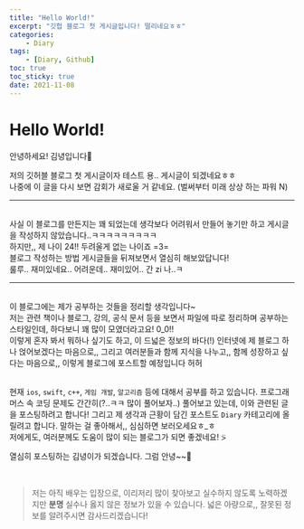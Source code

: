 ```yaml
---
title: "Hello World!"
excerpt: "깃헙 블로그 첫 게시글입니다! 떨리네요ㅎㅎ"
categories:
    - Diary
tags:
    - [Diary, Github]
toc: true
toc_sticky: true
date: 2021-11-08
---
```


# Hello World!
안녕하세요! 김녕입니다🐯

저의 깃허블 블로그 첫 게시글이자 테스트 용.. 게시글이 되겠네요ㅎㅎ
<br>나중에 이 글을 다시 보면 감회가 새로울 거 같네요. (벌써부터 미래 상상 하는 파워 N)

---

<br>사실 이 블로그를 만든지는 꽤 되었는데 생각보다 어려워서 만들어 놓기만 하고 게시글을 작성하지 않았습니다..ㅋㅋㅋㅋㅋㅋㅋㅋㅋ <br>하지만,, 제 나이 24!! 두려울게 없는 나이죠 =3= <br>블로그 작성하는 방법 게시글들을 뒤져보면서 열심히 해보았답니다! <br>룰루.. 재미있네요.. 어려운데.. 재미있어.. 간 zi 나..ㅋ

---
<br>이 블로그에는 제가 공부하는 것들을 정리할 생각입니다~ <br>저는 관련 책이나 블로그, 강의, 공식 문서 등을 보면서 파일에 따로 정리하며 공부하는 스타일인데, 하다보니 꽤 많이 모였더라고요! 0_0!! <br>이렇게 혼자 봐서 뭐하나 싶기도 하고, 이 드넓은 정보의 바다(!) 인터넷에 제 블로그 하나 얹어보겠다는 마음으로,, 그리고 여러분들과 함께 지식을 나누고,, 함께 성장하고 싶다는 마음으로,, 이렇게 블로그에 포스트할 예정입니다 허허 

<br>현재 `ios`, `swift`, `c++`, `게임 개발`, `알고리즘` 등에 대해서 공부를 하고 있습니다. 프로그래머스 속 코딩 문제도 간간히(?..ㅋㅋ 많이 풀어보자..) 풀어보고 있는데, 이와 관련된 글을 포스팅하려고 합니다! 그리고 제 생각과 근황이 담긴 포스트도  `Diary`  카테고리에 올릴려고 합니다. 말하는 걸 좋아해서,, 심심하면 보러오세요ㅎ_ㅎ <br>저에게도, 여러분께도 도움이 많이 되는 블로그가 되면 좋겠네요! ⍩

열심히 포스팅하는 김녕이가 되겠습니다.
그럼 안녕~~👋


<br>

> 저는 아직 배우는 입장으로, 이리저리 많이 찾아보고 실수하지 않도록 노력하겠지만 **분명** 실수나 옳지 않은 정보가 있을 수 있습니다. 넓은 아량으로,, 잘못된 정보를 알려주시면 감사드리겠습니다!

